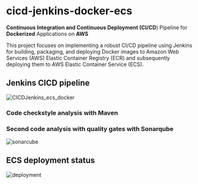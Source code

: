 # cicd-jenkins-docker-ecs

**Continuous Integration and Continuous Deployment (CI/CD**) Pipeline for **Dockerized** Applications on **AWS**


This project focuses on implementing a robust CI/CD pipeline using Jenkins for building, packaging, and deploying Docker images to Amazon Web Services (AWS) Elastic Container Registry (ECR) and subsequently deploying them to AWS Elastic Container Service (ECS).

## Jenkins CICD pipeline
![CICDJenkins_ecs_docker](https://github.com/dominicho97/cicd-jenkins-docker-ecs/assets/43000003/c5a39593-250a-40c3-a8dd-54fc998f2d6b)

### Code checkstyle analysis with Maven

### Second code analysis with quality gates with Sonarqube
![sonarcube](https://github.com/dominicho97/cicd-jenkins-docker-ecs/assets/43000003/982c493b-ac17-4ecb-8bb4-4b8e84e99dbd)


## ECS deployment status
![deployment](https://github.com/dominicho97/cicd-jenkins-docker-ecs/assets/43000003/4d07cf2a-1d38-4417-ba05-74927771063e)
